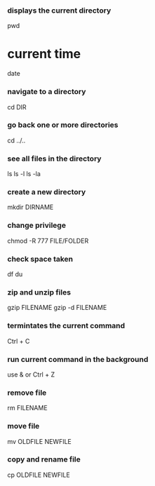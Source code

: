 ### displays the current directory
pwd

# current time 
date

### navigate to a directory 
cd DIR

### go back one or more directories 
cd ../..

### see all files in the directory 
ls 
ls -l
ls -la

### create a new directory
mkdir DIRNAME 

### change privilege 
chmod -R 777 FILE/FOLDER

### check space taken 
df
du

### zip and unzip files 
gzip FILENAME
gzip -d FILENAME

### termintates the current command 
Ctrl + C 

### run current command in the background
use & or Ctrl + Z

### remove file 
rm FILENAME

### move file
mv OLDFILE NEWFILE

### copy and rename file 
cp OLDFILE NEWFILE



